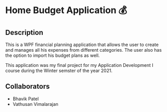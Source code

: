 # Home Budget Application :moneybag:

## Description

This is a WPF financial planning application that allows the user to create 
and manages all his expenses from different categories. The user also has the 
option to import his budget plans as well.

This application was my final project for my Application Development I course during the 
Winter semster of the year 2021.

## Collaborators

* Bhavik Patel
* Vathusan Vimalarajan
